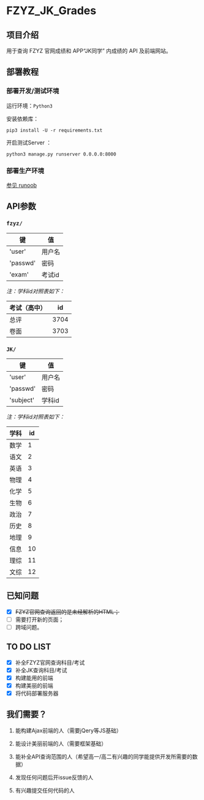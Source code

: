 # FZYZ_JK_Grades

## 项目介绍

用于查询 FZYZ 官网成绩和 APP“JK同学” 内成绩的 API 及前端网站。

## 部署教程

### 部署开发/测试环境

运行环境：`Python3`

安装依赖库：

```shell
pip3 install -U -r requirements.txt
```

开启测试Server ：
```shell
python3 manage.py runserver 0.0.0.0:8000
```

### 部署生产环境

[参见 runoob](https://www.runoob.com/django/django-nginx-uwsgi.html)

## API参数

### `fzyz/`
|键       |值     |
|-        |-      |
|'user'   |用户名 |
|'passwd' |密码   |
|'exam'   |考试id |

*注：学科id对照表如下：*


|考试（高中） |id|
|-            |- |
|总评         |3704|
|卷面         |3703|

### `JK/`

|键         |值     |
|-          |-      |
|'user'     |用户名 |
|'passwd'   |密码   |
|'subject'  |学科id |

*注：学科id对照表如下：*

|学科|id|
|-   |- |
|数学|1 |
|语文|2 |
|英语|3 |
|物理|4 |
|化学|5 |
|生物|6 |
|政治|7 |
|历史|8 |
|地理|9 |
|信息|10|
|理综|11|
|文综|12|

## 已知问题

- [x] ~~FZYZ官网查询返回的是未经解析的HTML；~~
- [ ] 需要打开新的页面；
- [ ] 跨域问题。

## TO DO LIST

- [x] 补全FZYZ官网查询科目/考试
- [x] 补全JK查询科目/考试
- [x] 构建能用的前端
- [x] 构建美丽的前端
- [x] 将代码部署服务器

## 我们需要？

1.  能构建Ajax前端的人（需要jQery等JS基础）

2.  能设计美丽前端的人（需要框架基础）

3.  能补全API查询范围的人（希望高一/高二有兴趣的同学能提供开发所需要的数据）

4.  发现任何问题后开issue反馈的人

5.  有兴趣提交任何代码的人
